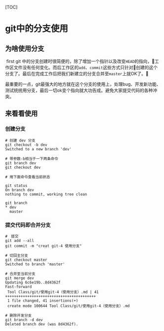[TOC]

# git中的分支使用

## 为啥使用分支
​	first git 中的分支创建时很简便的，除了增加一个指针以及改变`HEAD`的指向，工作区文件没有任何变化。而后工作区的`add`、`commit`这些方式只针对创建的这个分支了。最后在完成工作后把我们新建立的分支合并至`master`上就OK了。

​	最重要的一点，git最强大的地方就在这个分支的使用上，处理bug、开发新功能、测试统统用分支，最后一切ok变个指向就大功告成。避免大家提交代码的各种冲突。

## 来看看使用

### 创建分支

```shell
# 创建 dev 分支
git checkout -b dev
Switched to a new branch 'dev'

# 带参数-b相当于一下两条命令
git branch dev
git checkout dev

# 用下面命令查看当前状态

git status
On branch dev
nothing to commit, working tree clean

git branch
* dev
  master

```

### 提交代码即合并分支

```shell
#　提交
git add --all
git commit -m "creat git-4 使用分支"

# 切回主分支
git checkout master
Switched to branch 'master'

# 合并至当前分支
git merge dev
Updating 6c6e19b..8d4362f
Fast-forward
 Tool Class/git/使用git-4（使用分支）.md | 41 +++++++++++++++++++++++++++++++++++++++++
 1 file changed, 41 insertions(+)
 create mode 100644 Tool Class/git/使用git-4（使用分支）.md

# 删除开发分支
git branch -d dev
Deleted branch dev (was 8d4362f).
```

